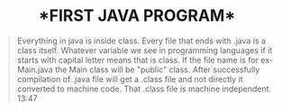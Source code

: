 <h1 align="center"> *FIRST JAVA PROGRAM* </h1>

> Everything in java is inside class.
Every file that ends with .java is a class itself.
> Whatever variable we see in programming languages if it starts with capital letter means that is class.
> If the file name is for ex-Main.java the Main class will be "public" class.
> After successfully compilation of .java file will get a .class file and not directly it converted to machine code. That .class file is machine independent.
> 13:47